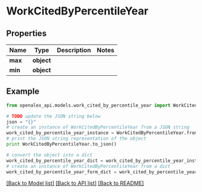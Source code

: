 # WorkCitedByPercentileYear


## Properties

Name | Type | Description | Notes
------------ | ------------- | ------------- | -------------
**max** | **object** |  | 
**min** | **object** |  | 

## Example

```python
from openalex_api.models.work_cited_by_percentile_year import WorkCitedByPercentileYear

# TODO update the JSON string below
json = "{}"
# create an instance of WorkCitedByPercentileYear from a JSON string
work_cited_by_percentile_year_instance = WorkCitedByPercentileYear.from_json(json)
# print the JSON string representation of the object
print WorkCitedByPercentileYear.to_json()

# convert the object into a dict
work_cited_by_percentile_year_dict = work_cited_by_percentile_year_instance.to_dict()
# create an instance of WorkCitedByPercentileYear from a dict
work_cited_by_percentile_year_form_dict = work_cited_by_percentile_year.from_dict(work_cited_by_percentile_year_dict)
```
[[Back to Model list]](../README.md#documentation-for-models) [[Back to API list]](../README.md#documentation-for-api-endpoints) [[Back to README]](../README.md)


